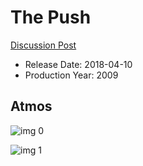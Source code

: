 # The Push

[Discussion Post](https://www.avsforum.com/threads/bass-eq-for-filtered-movies.2995212/post-58316946)

* Release Date: 2018-04-10
* Production Year: 2009

## Atmos

![img 0](https://i.imgur.com/DpkZBH4.jpg)

![img 1](https://i.imgur.com/FQ2a6XM.jpg)

